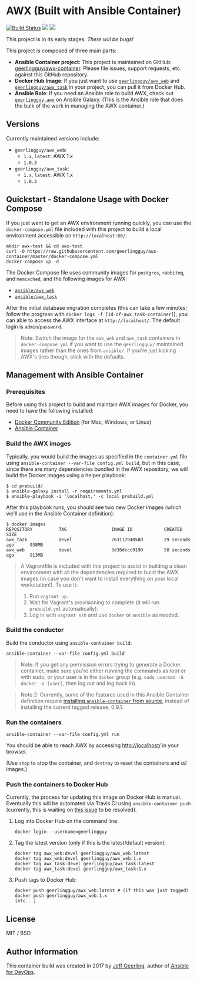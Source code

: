 # AWX (Built with Ansible Container)

[![Build Status](https://travis-ci.org/geerlingguy/awx-container.svg?branch=master)](https://travis-ci.org/geerlingguy/awx-container) [![](https://images.microbadger.com/badges/image/geerlingguy/awx_web.svg)](https://microbadger.com/images/geerlingguy/awx_web "Get your own image badge on microbadger.com") [![](https://images.microbadger.com/badges/image/geerlingguy/awx_task.svg)](https://microbadger.com/images/geerlingguy/awx_task "Get your own image badge on microbadger.com")

This project is in its early stages. _There will be bugs!_

This project is composed of three main parts:

  - **Ansible Container project**: This project is maintained on GitHub: [geerlingguy/awx-container](https://github.com/geerlingguy/awx-container). Please file issues, support requests, etc. against this GitHub repository.
  - **Docker Hub Image**: If you just want to use [`geerlingguy/awx_web`](https://hub.docker.com/r/geerlingguy/awx_web/) and [`geerlingguy/awx_task`](https://hub.docker.com/r/geerlingguy/awx_task/) in your project, you can pull it from Docker Hub.
  - **Ansible Role**: If you need an Ansible role to build AWX, check out [`geerlingguy.awx`](https://galaxy.ansible.com/geerlingguy/awx/) on Ansible Galaxy. (This is the Ansible role that does the bulk of the work in managing the AWX container.)

## Versions

Currently maintained versions include:

  - `geerlingguy/awx_web`:
    - `1.x`, `latest`: AWX 1.x
    - `1.0.3`
  - `geerlingguy/awx_task`:
    - `1.x`, `latest`: AWX 1.x
    - `1.0.3`

## Quickstart - Standalone Usage with Docker Compose

If you just want to get an AWX environment running quickly, you can use the `docker-compose.yml` file included with this project to build a local environment accessible on `http://localhost:80/`:

    mkdir awx-test && cd awx-test
    curl -O https://raw.githubusercontent.com/geerlingguy/awx-container/master/docker-compose.yml
    docker-compose up -d

The Docker Compose file uses community images for `postgres`, `rabbitmq`, and `memcached`, and the following images for AWX:

  - [`ansible/awx_web`](https://hub.docker.com/r/ansible/awx_web/)
  - [`ansible/awx_task`](https://hub.docker.com/r/ansible/awx_task/)

After the initial database migration completes (this can take a few minutes; follow the progress with `docker logs -f [id-of-awx_task-container]`), you can able to access the AWX interface at `http://localhost/`. The default login is `admin`/`password`.

> Note: Switch the image for the `awx_web` and `awx_task` containers in `docker-compose.yml` if you want to use the `geerlingguy/` maintained images rather than the ones from `ansible/`. If you're just kicking AWX's tires though, stick with the defaults.

## Management with Ansible Container

### Prerequisites

Before using this project to build and maintain AWX images for Docker, you need to have the following installed:

  - [Docker Community Edition](https://docs.docker.com/engine/installation/) (for Mac, Windows, or Linux)
  - [Ansible Container](https://docs.ansible.com/ansible-container/installation.html)

### Build the AWX images

Typically, you would build the images as specified in the `container.yml` file using `ansible-container --var-file config.yml build`, but in this case, since there are many dependencies bundled in the AWX repository, we will build the Docker images using a helper playbook:

    $ cd prebuild/
    $ ansible-galaxy install -r requirements.yml
    $ ansible-playbook -i 'localhost,' -c local prebuild.yml

After this playbook runs, you should see two new Docker images (which we'll use in the Ansible Container definition):

    $ docker images
    REPOSITORY          TAG                 IMAGE ID            CREATED             SIZE
    awx_task            devel               26311794058d        29 seconds ago      938MB
    awx_web             devel               3d38dccc9190        58 seconds ago      913MB

> A Vagrantfile is included with this project to assist in building a clean environment with all the dependencies required to build the AWX images (in case you don't want to install everything on your local workstation!). To use it:
> 
>   1. Run `vagrant up`.
>   2. Wait for Vagrant's provisioning to complete (it will run `prebuild.yml` automatically).
>   3. Log in with `vagrant ssh` and use `docker` or `ansible` as needed.

### Build the conductor

Build the conductor using `ansible-container build`:

    ansible-container --var-file config.yml build

> Note: If you get any permission errors trying to generate a Docker container, make sure you're either running the commands as root or with sudo, or your user is in the `docker` group (e.g. `sudo usermod -G docker -a [user]`, then log out and log back in).

> Note 2: Currently, some of the features used in this Ansible Container definition require [installing `ansible-container` from source](https://docs.ansible.com/ansible-container/installation.html#running-from-source), instead of installing the current tagged release, 0.9.1.

### Run the containers

    ansible-container --var-file config.yml run

You should be able to reach AWX by accessing [http://localhost/](http://localhost/) in your browser.

(Use `stop` to stop the container, and `destroy` to reset the containers and _all_ images.)

### Push the containers to Docker Hub

Currently, the process for updating this image on Docker Hub is manual. Eventually this will be automated via Travis CI using `ansible-container push` (currently, this is waiting on [this issue](https://github.com/ansible/ansible-container/issues/630) to be resolved).

  1. Log into Docker Hub on the command line:

         docker login --username=geerlingguy

  1. Tag the latest version (only if this is the latest/default version):

         docker tag awx_web:devel geerlingguy/awx_web:latest
         docker tag awx_web:devel geerlingguy/awx_web:1.x
         docker tag awx_task:devel geerlingguy/awx_task:latest
         docker tag awx_task:devel geerlingguy/awx_task:1.x

  1. Push tags to Docker Hub:

         docker push geerlingguy/awx_web:latest # (if this was just tagged)
         docker push geerlingguy/awx_web:1.x
         [etc...]

## License

MIT / BSD

## Author Information

This container build was created in 2017 by [Jeff Geerling](https://www.jeffgeerling.com/), author of [Ansible for DevOps](https://www.ansiblefordevops.com/).
